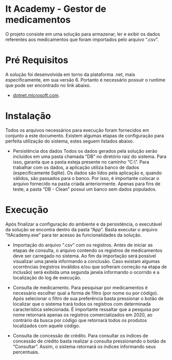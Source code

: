 # It Academy - Gestor de medicamentos
O projeto consiste em uma solução para armazenar, ler e exibir os dados referentes aos medicamentos que foram importados pelo arquivo “.csv”.

# Pré Requisitos
A solução foi desenvolvida em torno da plataforma .net, mais especificamente, em sua versão 6. Portanto é necessário possuir o runtime que pode ser encontrado no link abaixo.
  * [dotnet.microsoft.com](https://dotnet.microsoft.com/en-us/download/dotnet/6.0).

# Instalação
Todos os arquivos necessários para execução foram fornecidos em conjunto a este documento. Existem algumas etapas de configuração para perfeita utilização do sistema, estes seguem listados abaixo.

  * Persistência dos dados
Todos os dados gerados pela solução serão incluídos em uma pasta chamada “DB” no diretório raiz do sistema. Para isso, garanta que a pasta esteja presente no caminho “C:\”.
Para trabalhar com os dados, a aplicação utiliza banco de dados (especificamente Sqlite). Os dados são lidos pela aplicação e, quando válidos, são passados para o banco. Por isso, é importante colocar o arquivo fornecido na pasta criada anteriormente. Apenas para fins de teste, a pasta “DB - Clean” possui um banco sem dados populados.

# Execução
Após finalizar a configuração do ambiente e da persistência, o executável da solução se encontra dentro da pasta “App”. Basta executar o arquivo “ItAcademy.exe” para ter acesso às funcionalidades da solução.

  * Importação do arquivo “.csv” com os registros.
Antes de iniciar as etapas de consulta, o arquivo contendo os registros de medicamentos deve ser carregado no sistema. Ao fim da importação será possível visualizar uma janela informando a conclusão. Caso existam algumas ocorrências (registros inválidos e/ou que sofreram correção na etapa de inclusão) será exibida uma segunda janela informando o ocorrido e a localização do log de execução.


  * Consulta de medicamento.
Para pesquisar por medicamentos é necessário escolher qual a forma de filtro (por nome ou por código). Após selecionar o filtro de sua preferência basta pressionar o botão de localizar que o sistema trará todos os registros com determinada característica selecionada.
É importante ressaltar que a pesquisa por nome retornará apenas os registros comercializados em 2020, ao contrário da busca por código que retornará todos os produtos localizados com aquele código.

  * Consulta de concessão de crédito.
Para consultar os índices de concessão de crédito basta realizar a consulta pressionando o botão de “Consultar”. Assim, o sistema retornará os índices informando seus percentuais.
